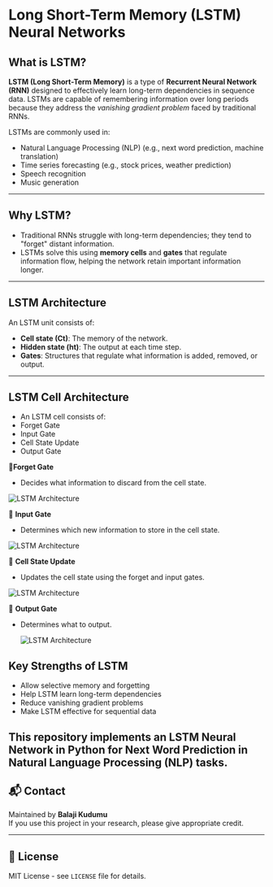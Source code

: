 # Long Short-Term Memory (LSTM) Neural Networks

## What is LSTM?

**LSTM (Long Short-Term Memory)** is a type of **Recurrent Neural Network (RNN)** designed to effectively learn long-term dependencies in sequence data. LSTMs are capable of remembering information over long periods because they address the *vanishing gradient problem* faced by traditional RNNs.

LSTMs are commonly used in:
- Natural Language Processing (NLP) (e.g., next word prediction, machine translation)
- Time series forecasting (e.g., stock prices, weather prediction)
- Speech recognition
- Music generation

---

## Why LSTM?

- Traditional RNNs struggle with long-term dependencies; they tend to "forget" distant information.
- LSTMs solve this using **memory cells** and **gates** that regulate information flow, helping the network retain important information longer.

---

## LSTM Architecture

An LSTM unit consists of:
- **Cell state (Ct)**: The memory of the network.
- **Hidden state (ht)**: The output at each time step.
- **Gates**: Structures that regulate what information is added, removed, or output.

---
## LSTM Cell Architecture
- An LSTM cell consists of:
- Forget Gate
- Input Gate
- Cell State Update
- Output Gate

🔹**Forget Gate**
- Decides what information to discard from the cell state.


![LSTM Architecture](https://github.com/BalajiKudumu/LSTM-NeuralNetworks/blob/main/Forget_Gate.png?raw=true)


🔹 **Input Gate**
- Determines which new information to store in the cell state.


![LSTM Architecture](https://github.com/BalajiKudumu/LSTM-NeuralNetworks/blob/main/Input_Gate.png?raw=true)


🔹 **Cell State Update**
- Updates the cell state using the forget and input gates.

  
![LSTM Architecture](https://github.com/BalajiKudumu/LSTM-NeuralNetworks/blob/main/Cell_State_Update.png?raw=true)


🔹 **Output Gate**
- Determines what to output.

  ![LSTM Architecture](https://github.com/BalajiKudumu/LSTM-NeuralNetworks/blob/main/Output_Gate.png?raw=true)



## Key Strengths of LSTM

- Allow selective memory and forgetting  
- Help LSTM learn long-term dependencies  
- Reduce vanishing gradient problems  
- Make LSTM effective for sequential data 

## This repository implements an LSTM Neural Network in Python for Next Word Prediction in Natural Language Processing (NLP) tasks.


## 📬 Contact

Maintained by **Balaji Kudumu**  
If you use this project in your research, please give appropriate credit.

---

## 📄 License

MIT License - see `LICENSE` file for details.
